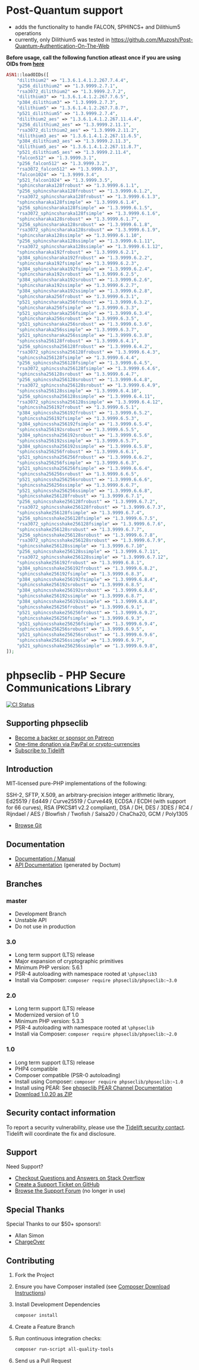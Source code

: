 # Post-Quantum support
- adds the functionality to handle FALCON, SPHINCS+ and Dilithium5 operations
- currently, only Dilithium5 was tested in https://github.com/Muzosh/Post-Quantum-Authentication-On-The-Web

**Before usage, call the following function atleast once if you are using OIDs from [here](https://github.com/open-quantum-safe/oqs-provider/blob/main/ALGORITHMS.md#oids)**
```php
ASN1::loadOIDs([
    "dilithium2" => "1.3.6.1.4.1.2.267.7.4.4",
    "p256_dilithium2" => "1.3.9999.2.7.1",
    "rsa3072_dilithium2" => "1.3.9999.2.7.2",
    "dilithium3" => "1.3.6.1.4.1.2.267.7.6.5",
    "p384_dilithium3" => "1.3.9999.2.7.3",
    "dilithium5" => "1.3.6.1.4.1.2.267.7.8.7",
    "p521_dilithium5" => "1.3.9999.2.7.4",
    "dilithium2_aes" => "1.3.6.1.4.1.2.267.11.4.4",
    "p256_dilithium2_aes" => "1.3.9999.2.11.1",
    "rsa3072_dilithium2_aes" => "1.3.9999.2.11.2",
    "dilithium3_aes" => "1.3.6.1.4.1.2.267.11.6.5",
    "p384_dilithium3_aes" => "1.3.9999.2.11.3",
    "dilithium5_aes" => "1.3.6.1.4.1.2.267.11.8.7",
    "p521_dilithium5_aes" => "1.3.9999.2.11.4",
    "falcon512" => "1.3.9999.3.1",
    "p256_falcon512" => "1.3.9999.3.2",
    "rsa3072_falcon512" => "1.3.9999.3.3",
    "falcon1024" => "1.3.9999.3.4",
    "p521_falcon1024" => "1.3.9999.3.5",
    "sphincsharaka128frobust" => "1.3.9999.6.1.1",
    "p256_sphincsharaka128frobust" => "1.3.9999.6.1.2",
    "rsa3072_sphincsharaka128frobust" => "1.3.9999.6.1.3",
    "sphincsharaka128fsimple" => "1.3.9999.6.1.4",
    "p256_sphincsharaka128fsimple" => "1.3.9999.6.1.5",
    "rsa3072_sphincsharaka128fsimple" => "1.3.9999.6.1.6",
    "sphincsharaka128srobust" => "1.3.9999.6.1.7",
    "p256_sphincsharaka128srobust" => "1.3.9999.6.1.8",
    "rsa3072_sphincsharaka128srobust" => "1.3.9999.6.1.9",
    "sphincsharaka128ssimple" => "1.3.9999.6.1.10",
    "p256_sphincsharaka128ssimple" => "1.3.9999.6.1.11",
    "rsa3072_sphincsharaka128ssimple" => "1.3.9999.6.1.12",
    "sphincsharaka192frobust" => "1.3.9999.6.2.1",
    "p384_sphincsharaka192frobust" => "1.3.9999.6.2.2",
    "sphincsharaka192fsimple" => "1.3.9999.6.2.3",
    "p384_sphincsharaka192fsimple" => "1.3.9999.6.2.4",
    "sphincsharaka192srobust" => "1.3.9999.6.2.5",
    "p384_sphincsharaka192srobust" => "1.3.9999.6.2.6",
    "sphincsharaka192ssimple" => "1.3.9999.6.2.7",
    "p384_sphincsharaka192ssimple" => "1.3.9999.6.2.8",
    "sphincsharaka256frobust" => "1.3.9999.6.3.1",
    "p521_sphincsharaka256frobust" => "1.3.9999.6.3.2",
    "sphincsharaka256fsimple" => "1.3.9999.6.3.3",
    "p521_sphincsharaka256fsimple" => "1.3.9999.6.3.4",
    "sphincsharaka256srobust" => "1.3.9999.6.3.5",
    "p521_sphincsharaka256srobust" => "1.3.9999.6.3.6",
    "sphincsharaka256ssimple" => "1.3.9999.6.3.7",
    "p521_sphincsharaka256ssimple" => "1.3.9999.6.3.8",
    "sphincssha256128frobust" => "1.3.9999.6.4.1",
    "p256_sphincssha256128frobust" => "1.3.9999.6.4.2",
    "rsa3072_sphincssha256128frobust" => "1.3.9999.6.4.3",
    "sphincssha256128fsimple" => "1.3.9999.6.4.4",
    "p256_sphincssha256128fsimple" => "1.3.9999.6.4.5",
    "rsa3072_sphincssha256128fsimple" => "1.3.9999.6.4.6",
    "sphincssha256128srobust" => "1.3.9999.6.4.7",
    "p256_sphincssha256128srobust" => "1.3.9999.6.4.8",
    "rsa3072_sphincssha256128srobust" => "1.3.9999.6.4.9",
    "sphincssha256128ssimple" => "1.3.9999.6.4.10",
    "p256_sphincssha256128ssimple" => "1.3.9999.6.4.11",
    "rsa3072_sphincssha256128ssimple" => "1.3.9999.6.4.12",
    "sphincssha256192frobust" => "1.3.9999.6.5.1",
    "p384_sphincssha256192frobust" => "1.3.9999.6.5.2",
    "sphincssha256192fsimple" => "1.3.9999.6.5.3",
    "p384_sphincssha256192fsimple" => "1.3.9999.6.5.4",
    "sphincssha256192srobust" => "1.3.9999.6.5.5",
    "p384_sphincssha256192srobust" => "1.3.9999.6.5.6",
    "sphincssha256192ssimple" => "1.3.9999.6.5.7",
    "p384_sphincssha256192ssimple" => "1.3.9999.6.5.8",
    "sphincssha256256frobust" => "1.3.9999.6.6.1",
    "p521_sphincssha256256frobust" => "1.3.9999.6.6.2",
    "sphincssha256256fsimple" => "1.3.9999.6.6.3",
    "p521_sphincssha256256fsimple" => "1.3.9999.6.6.4",
    "sphincssha256256srobust" => "1.3.9999.6.6.5",
    "p521_sphincssha256256srobust" => "1.3.9999.6.6.6",
    "sphincssha256256ssimple" => "1.3.9999.6.6.7",
    "p521_sphincssha256256ssimple" => "1.3.9999.6.6.8",
    "sphincsshake256128frobust" => "1.3.9999.6.7.1",
    "p256_sphincsshake256128frobust" => "1.3.9999.6.7.2",
    "rsa3072_sphincsshake256128frobust" => "1.3.9999.6.7.3",
    "sphincsshake256128fsimple" => "1.3.9999.6.7.4",
    "p256_sphincsshake256128fsimple" => "1.3.9999.6.7.5",
    "rsa3072_sphincsshake256128fsimple" => "1.3.9999.6.7.6",
    "sphincsshake256128srobust" => "1.3.9999.6.7.7",
    "p256_sphincsshake256128srobust" => "1.3.9999.6.7.8",
    "rsa3072_sphincsshake256128srobust" => "1.3.9999.6.7.9",
    "sphincsshake256128ssimple" => "1.3.9999.6.7.10",
    "p256_sphincsshake256128ssimple" => "1.3.9999.6.7.11",
    "rsa3072_sphincsshake256128ssimple" => "1.3.9999.6.7.12",
    "sphincsshake256192frobust" => "1.3.9999.6.8.1",
    "p384_sphincsshake256192frobust" => "1.3.9999.6.8.2",
    "sphincsshake256192fsimple" => "1.3.9999.6.8.3",
    "p384_sphincsshake256192fsimple" => "1.3.9999.6.8.4",
    "sphincsshake256192srobust" => "1.3.9999.6.8.5",
    "p384_sphincsshake256192srobust" => "1.3.9999.6.8.6",
    "sphincsshake256192ssimple" => "1.3.9999.6.8.7",
    "p384_sphincsshake256192ssimple" => "1.3.9999.6.8.8",
    "sphincsshake256256frobust" => "1.3.9999.6.9.1",
    "p521_sphincsshake256256frobust" => "1.3.9999.6.9.2",
    "sphincsshake256256fsimple" => "1.3.9999.6.9.3",
    "p521_sphincsshake256256fsimple" => "1.3.9999.6.9.4",
    "sphincsshake256256srobust" => "1.3.9999.6.9.5",
    "p521_sphincsshake256256srobust" => "1.3.9999.6.9.6",
    "sphincsshake256256ssimple" => "1.3.9999.6.9.7",
    "p521_sphincsshake256256ssimple" => "1.3.9999.6.9.8",
]);
```

# phpseclib - PHP Secure Communications Library

[![CI Status](https://github.com/phpseclib/phpseclib/actions/workflows/ci.yml/badge.svg?branch=master&event=push "CI Status")](https://github.com/phpseclib/phpseclib/actions/workflows/ci.yml?query=branch%3Amaster)

## Supporting phpseclib

- [Become a backer or sponsor on Patreon](https://www.patreon.com/phpseclib)
- [One-time donation via PayPal or crypto-currencies](http://sourceforge.net/donate/index.php?group_id=198487)
- [Subscribe to Tidelift](https://tidelift.com/subscription/pkg/packagist-phpseclib-phpseclib?utm_source=packagist-phpseclib-phpseclib&utm_medium=referral&utm_campaign=readme)

## Introduction

MIT-licensed pure-PHP implementations of the following:

SSH-2, SFTP, X.509, an arbitrary-precision integer arithmetic library, Ed25519 / Ed449 / Curve25519 / Curve449, ECDSA / ECDH (with support for 66 curves), RSA (PKCS#1 v2.2 compliant), DSA / DH, DES / 3DES / RC4 / Rijndael / AES / Blowfish / Twofish / Salsa20 / ChaCha20, GCM / Poly1305

* [Browse Git](https://github.com/phpseclib/phpseclib)

## Documentation

* [Documentation / Manual](https://phpseclib.com/)
* [API Documentation](https://api.phpseclib.com/master/) (generated by Doctum)

## Branches

### master

* Development Branch
* Unstable API
* Do not use in production

### 3.0

* Long term support (LTS) release
* Major expansion of cryptographic primitives
* Minimum PHP version: 5.6.1
* PSR-4 autoloading with namespace rooted at `\phpseclib3`
* Install via Composer: `composer require phpseclib/phpseclib:~3.0`

### 2.0

* Long term support (LTS) release
* Modernized version of 1.0
* Minimum PHP version: 5.3.3
* PSR-4 autoloading with namespace rooted at `\phpseclib`
* Install via Composer: `composer require phpseclib/phpseclib:~2.0`

### 1.0

* Long term support (LTS) release
* PHP4 compatible
* Composer compatible (PSR-0 autoloading)
* Install using Composer: `composer require phpseclib/phpseclib:~1.0`
* Install using PEAR: See [phpseclib PEAR Channel Documentation](http://phpseclib.sourceforge.net/pear.htm)
* [Download 1.0.20 as ZIP](http://sourceforge.net/projects/phpseclib/files/phpseclib1.0.20.zip/download)

## Security contact information

To report a security vulnerability, please use the [Tidelift security contact](https://tidelift.com/security). Tidelift will coordinate the fix and disclosure.

## Support

Need Support?

* [Checkout Questions and Answers on Stack Overflow](http://stackoverflow.com/questions/tagged/phpseclib)
* [Create a Support Ticket on GitHub](https://github.com/phpseclib/phpseclib/issues/new)
* [Browse the Support Forum](http://www.frostjedi.com/phpbb/viewforum.php?f=46) (no longer in use)

## Special Thanks

Special Thanks to our $50+ sponsors!:

- Allan Simon
- [ChargeOver](https://chargeover.com/)

## Contributing

1. Fork the Project

2. Ensure you have Composer installed (see [Composer Download Instructions](https://getcomposer.org/download/))

3. Install Development Dependencies
    ```sh
    composer install
    ```

4. Create a Feature Branch

5. Run continuous integration checks:
   ```sh
   composer run-script all-quality-tools
   ```
   
6. Send us a Pull Request
